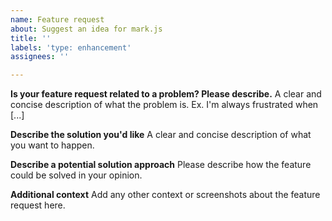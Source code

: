 ```yaml
---
name: Feature request
about: Suggest an idea for mark.js
title: ''
labels: 'type: enhancement'
assignees: ''

---
```


**Is your feature request related to a problem? Please describe.**
A clear and concise description of what the problem is. Ex. I'm always frustrated when [...]

**Describe the solution you'd like**
A clear and concise description of what you want to happen.

**Describe a potential solution approach**
Please describe how the feature could be solved in your opinion.

**Additional context**
Add any other context or screenshots about the feature request here.
